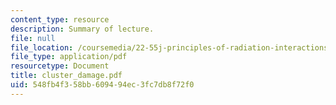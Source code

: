 ```yaml
---
content_type: resource
description: Summary of lecture.
file: null
file_location: /coursemedia/22-55j-principles-of-radiation-interactions-fall-2004/548fb4f358bb609494ec3fc7db8f72f0_cluster_damage.pdf
file_type: application/pdf
resourcetype: Document
title: cluster_damage.pdf
uid: 548fb4f3-58bb-6094-94ec-3fc7db8f72f0
---
```

